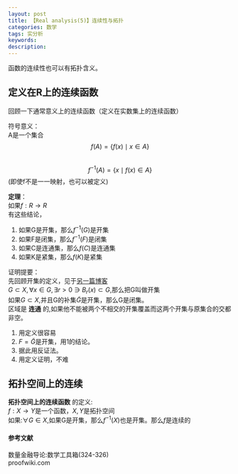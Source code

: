 ```yaml
---
layout: post
title: 【Real analysis(5)】连续性与拓扑
categories: 数学
tags: 实分析
keywords:
description:
---
```


函数的连续性也可以有拓扑含义。

## 定义在R上的连续函数

回顾一下通常意义上的连续函数（定义在实数集上的连续函数）  

符号意义：  
A是一个集合  
$$f(A)=\{ f(x) \mid x \in A\}$$  
$$f^{-1}(A)=\{ x\mid f(x) \in A\}$$(即使f不是一一映射，也可以被定义)  

**定理**：  
如果$f: R\to R$  
有这些结论，  
1. 如果G是开集，那么$f^{-1}(G)$是开集
2. 如果F是闭集，那么$f^{-1}(F)$是闭集
3. 如果C是连通集，那么$f(C)$是连通集
4. 如果K是紧集，那么$f(K)$是紧集

证明提要：  
先回顾开集的定义，见于[另一篇博客](http://www.guofei.site/2017/06/29/set.html#title20)  
$G \subset X ,\forall x \in G , \exists r>0 \ni B_r(x) \subset G$,那么把G叫做开集  
如果$G\subset X$,并且G的补集$\tilde G$是开集，那么G是闭集。   
区域是 **连通** 的,如果他不能被两个不相交的开集覆盖而这两个开集与原集合的交都非空。  

1. 用定义很容易
2. $F=\tilde G$是开集，用1的结论。
3. 据此用反证法。
4. 用定义证明，不难



## 拓扑空间上的连续

**拓扑空间上的连续函数** 的定义:  
$f:X \to Y$是一个函数，$X,Y$是拓扑空间  
如果:$\forall G \in X$,如果G是开集，那么$f^{-1}(X)$也是开集。那么$f$是连续的











#### 参考文献

数量金融导论:数学工具箱(324-326)    
proofwiki.com  
